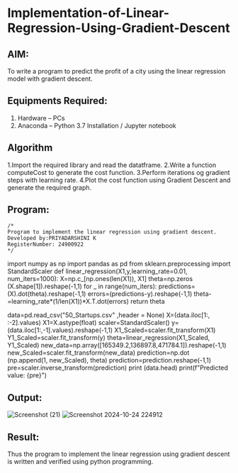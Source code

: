 # Implementation-of-Linear-Regression-Using-Gradient-Descent

## AIM:
To write a program to predict the profit of a city using the linear regression model with gradient descent.

## Equipments Required:
1. Hardware – PCs
2. Anaconda – Python 3.7 Installation / Jupyter notebook

## Algorithm
1.Import the required library and read the datatframe.
2.Write a function computeCost to generate the cost function. 
3.Perform iterations og gradient steps with learning rate. 
4.Plot the cost function using Gradient Descent and generate the required graph. 

## Program:
```
/*
Program to implement the linear regression using gradient descent.
Developed by:PRIYADARSHINI K
RegisterNumber: 24900922 
*/
```
import numpy as np
import pandas as pd
from sklearn.preprocessing import StandardScaler
def linear_regression(X1,y,learning_rate=0.01, num_iters=1000):
     X=np.c_[np.ones(len(X1)), X1]
     theta=np.zeros (X.shape[1]).reshape(-1,1)
     for _ in range(num_iters):
        predictions=(X).dot(theta).reshape(-1,1)
        errors=(predictions-y).reshape(-1,1)
        theta-=learning_rate*(1/len(X1))*X.T.dot(errors)
     return theta

data=pd.read_csv("50_Startups.csv" ,header = None) 
X=(data.iloc[1:, :-2].values)
X1=X.astype(float)
scaler=StandardScaler()
y=(data.iloc[1:,-1].values).reshape(-1,1)
X1_Scaled=scaler.fit_transform(X1)
Y1_Scaled=scaler.fit_transform(y)
theta=linear_regression(X1_Scaled, Y1_Scaled)
new_data=np.array([165349.2,136897.8,471784.1]).reshape(-1,1)
new_Scaled=scaler.fit_transform(new_data)
prediction=np.dot (np.append(1, new_Scaled), theta)
prediction=prediction.reshape(-1,1)
pre=scaler.inverse_transform(prediction)
print (data.head)
print(f"Predicted value: {pre}")

## Output:
![Screenshot (21)](https://github.com/user-attachments/assets/6a77fa6a-576b-4a97-add3-8087a19a25d8)
![Screenshot 2024-10-24 224912](https://github.com/user-attachments/assets/374e6ae1-8201-45a3-940a-0baf4e5be8f2)


## Result:
Thus the program to implement the linear regression using gradient descent is written and verified using python programming.
